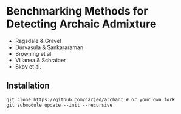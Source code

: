 # Benchmarking Methods for Detecting Archaic Admixture

- Ragsdale & Gravel
- Durvasula & Sankararaman
- Browning et al.
- Villanea & Schraiber
- Skov et al.

## Installation

```
git clone https://github.com/carjed/archanc # or your own fork
git submodule update --init --recursive
```